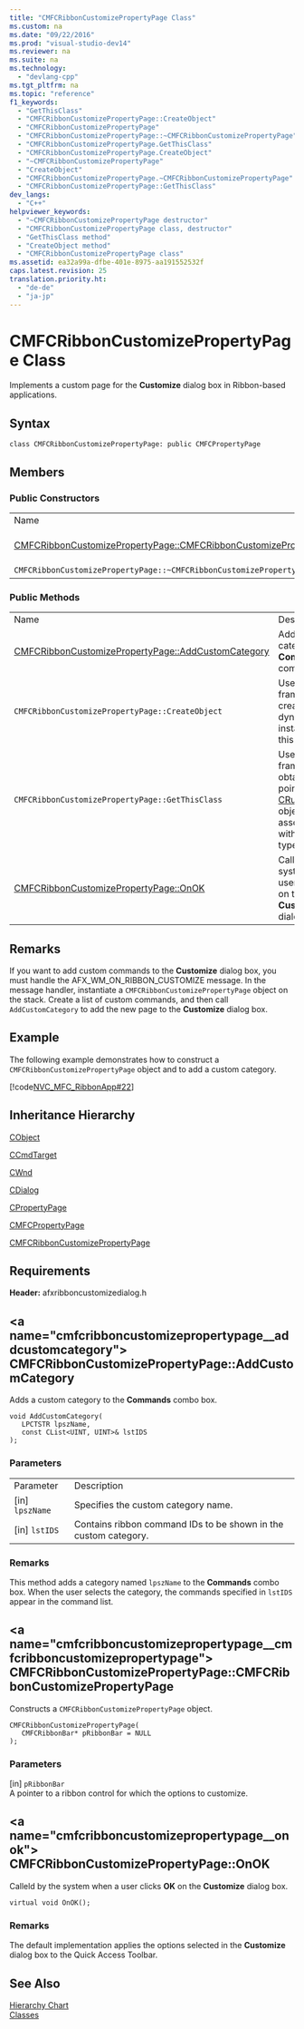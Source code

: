 ```yaml
---
title: "CMFCRibbonCustomizePropertyPage Class"
ms.custom: na
ms.date: "09/22/2016"
ms.prod: "visual-studio-dev14"
ms.reviewer: na
ms.suite: na
ms.technology: 
  - "devlang-cpp"
ms.tgt_pltfrm: na
ms.topic: "reference"
f1_keywords: 
  - "GetThisClass"
  - "CMFCRibbonCustomizePropertyPage::CreateObject"
  - "CMFCRibbonCustomizePropertyPage"
  - "CMFCRibbonCustomizePropertyPage::~CMFCRibbonCustomizePropertyPage"
  - "CMFCRibbonCustomizePropertyPage.GetThisClass"
  - "CMFCRibbonCustomizePropertyPage.CreateObject"
  - "~CMFCRibbonCustomizePropertyPage"
  - "CreateObject"
  - "CMFCRibbonCustomizePropertyPage.~CMFCRibbonCustomizePropertyPage"
  - "CMFCRibbonCustomizePropertyPage::GetThisClass"
dev_langs: 
  - "C++"
helpviewer_keywords: 
  - "~CMFCRibbonCustomizePropertyPage destructor"
  - "CMFCRibbonCustomizePropertyPage class, destructor"
  - "GetThisClass method"
  - "CreateObject method"
  - "CMFCRibbonCustomizePropertyPage class"
ms.assetid: ea32a99a-dfbe-401e-8975-aa191552532f
caps.latest.revision: 25
translation.priority.ht: 
  - "de-de"
  - "ja-jp"
---
```

# CMFCRibbonCustomizePropertyPage Class
Implements a custom page for the **Customize** dialog box in Ribbon-based applications.  
  
## Syntax  
  
```  
class CMFCRibbonCustomizePropertyPage: public CMFCPropertyPage  
```  
  
## Members  
  
### Public Constructors  
  
|||  
|-|-|  
|Name|Description|  
|[CMFCRibbonCustomizePropertyPage::CMFCRibbonCustomizePropertyPage](#cmfcribboncustomizepropertypage__cmfcribboncustomizepropertypage)|Constructs a `CMFCRibbonCustomizePropertyPage` object.|  
|`CMFCRibbonCustomizePropertyPage::~CMFCRibbonCustomizePropertyPage`|Destructor.|  
  
### Public Methods  
  
|||  
|-|-|  
|Name|Description|  
|[CMFCRibbonCustomizePropertyPage::AddCustomCategory](#cmfcribboncustomizepropertypage__addcustomcategory)|Adds a custom category to the **Commands** combo box.|  
|`CMFCRibbonCustomizePropertyPage::CreateObject`|Used by the framework to create a dynamic instance of this class type.|  
|`CMFCRibbonCustomizePropertyPage::GetThisClass`|Used by the framework to obtain a pointer to the [CRuntimeClass](../vs140/cruntimeclass-structure.md) object that is associated with this class type.|  
|[CMFCRibbonCustomizePropertyPage::OnOK](#cmfcribboncustomizepropertypage__onok)|Called by the system when a user clicks **OK** on the **Customize** dialog box.|  
  
## Remarks  
 If you want to add custom commands to the **Customize** dialog box, you must handle the AFX_WM_ON_RIBBON_CUSTOMIZE message. In the message handler, instantiate a `CMFCRibbonCustomizePropertyPage` object on the stack. Create a list of custom commands, and then call `AddCustomCategory` to add the new page to the **Customize** dialog box.  
  
## Example  
 The following example demonstrates how to construct a `CMFCRibbonCustomizePropertyPage` object and to add a custom category.  
  
 [!code[NVC_MFC_RibbonApp#22](../vs140/codesnippet/CPP/cmfcribboncustomizepropertypage-class_1.cpp)]  
  
## Inheritance Hierarchy  
 [CObject](../vs140/cobject-class.md)  
  
 [CCmdTarget](../vs140/ccmdtarget-class.md)  
  
 [CWnd](../vs140/cwnd-class.md)  
  
 [CDialog](../vs140/cdialog-class.md)  
  
 [CPropertyPage](../vs140/cpropertypage-class.md)  
  
 [CMFCPropertyPage](../vs140/cmfcpropertypage-class.md)  
  
 [CMFCRibbonCustomizePropertyPage](../vs140/cmfcribboncustomizepropertypage-class.md)  
  
## Requirements  
 **Header:** afxribboncustomizedialog.h  
  
##  \<a name="cmfcribboncustomizepropertypage__addcustomcategory"></a>  CMFCRibbonCustomizePropertyPage::AddCustomCategory  
 Adds a custom category to the **Commands** combo box.  
  
```  
void AddCustomCategory(  
   LPCTSTR lpszName,  
   const CList<UINT, UINT>& lstIDS  
);  
```  
  
### Parameters  
  
|||  
|-|-|  
|Parameter|Description|  
|[in] `lpszName`|Specifies the custom category name.|  
|[in] `lstIDS`|Contains ribbon command IDs to be shown in the custom category.|  
  
### Remarks  
 This method adds a category named `lpszName` to the **Commands** combo box. When the user selects the category, the commands specified in `lstIDS` appear in the command list.  
  
##  \<a name="cmfcribboncustomizepropertypage__cmfcribboncustomizepropertypage"></a>  CMFCRibbonCustomizePropertyPage::CMFCRibbonCustomizePropertyPage  
 Constructs a `CMFCRibbonCustomizePropertyPage` object.  
  
```  
CMFCRibbonCustomizePropertyPage(  
   CMFCRibbonBar* pRibbonBar = NULL  
);  
```  
  
### Parameters  
 [in] `pRibbonBar`  
 A pointer to a ribbon control for which the options to customize.  
  
##  \<a name="cmfcribboncustomizepropertypage__onok"></a>  CMFCRibbonCustomizePropertyPage::OnOK  
 Calleld by the system when a user clicks **OK** on the **Customize** dialog box.  
  
```  
virtual void OnOK();  
```  
  
### Remarks  
 The default implementation applies the options selected in the **Customize** dialog box to the Quick Access Toolbar.  
  
## See Also  
 [Hierarchy Chart](../vs140/hierarchy-chart.md)   
 [Classes](../vs140/mfc-classes.md)